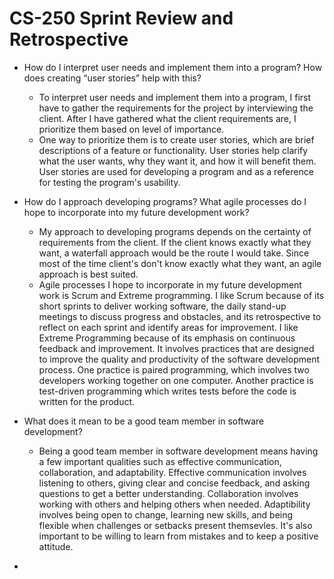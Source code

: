 # CS-250 Sprint Review and Retrospective

- How do I interpret user needs and implement them into a program? How does creating “user stories” help with this?
  - To interpret user needs and implement them into a program, I first have to gather the requirements for the project by interviewing the client. After I have gathered what the client requirements are, I prioritize them based on level of importance. 
  - One way to prioritize them is to create user stories, which are brief descriptions of a feature or functionality. User stories help clarify what the user wants, why they want it, and how it will benefit them. User stories are used for developing a program and as a reference for testing the program's usability. 

- How do I approach developing programs? What agile processes do I hope to incorporate into my future development work?
  - My approach to developing programs depends on the certainty of requirements from the client. If the client knows exactly what they want, a waterfall approach would be the route I would take. Since most of the time client's don't know exactly what they want, an agile approach is best suited. 
  - Agile processes I hope to incorporate in my future development work is Scrum and Extreme programming. I like Scrum because of its short sprints to deliver working software, the daily stand-up meetings to discuss progress and obstacles, and its retrospective to reflect on each sprint and identify areas for improvement. I like Extreme Programming because of its emphasis on continuous feedback and improvement. It involves practices that are designed to improve the quality and productivity of the software development process. One practice is paired programming, which involves two developers working together on one computer. Another practice is test-driven programming which writes tests before the code is written for the product. 

- What does it mean to be a good team member in software development?
  - Being a good team member in software development means having a few important qualities such as effective communication, collaboration, and adaptability. Effective communication involves listening to others, giving clear and concise feedback, and asking questions to get a better understanding. Collaboration involves working with others and helping others when needed. Adaptibility involves being open to change, learning new skills, and being flexible when challenges or setbacks present themsevles. It's also important to be willing to learn from mistakes and to keep a positive attitude. 
*
